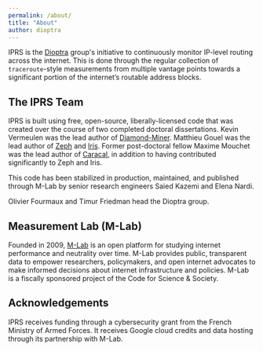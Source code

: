 ```yaml
---
permalink: /about/
title: "About"
author: dioptra
---
```


IPRS is the [Dioptra](https://dioptra.io) group's initiative to continuously monitor IP-level routing across the internet. 
This is done through the regular collection of `traceroute`-style measurements from multiple vantage points towards a significant portion of the internet’s routable address blocks.

## The IPRS Team

IPRS is built using free, open-source, liberally-licensed code that was created over the course of two completed doctoral dissertations. Kevin Vermeulen was the lead author of [Diamond-Miner](https://github.com/dioptra-io/diamond-miner). 
Matthieu Gouel was the lead author of [Zeph](https://github.com/dioptra-io/zeph) and [Iris](https://github.com/dioptra-io/iris). 
Former post-doctoral fellow Maxime Mouchet was the lead author of [Caracal](https://github.com/dioptra-io/caracal), in addition to having contributed significantly to Zeph and Iris.

This code has been stabilized in production, maintained, and published through M-Lab by senior research engineers Saied Kazemi and Elena Nardi.

Olivier Fourmaux and Timur Friedman head the Dioptra group.

## Measurement Lab (M-Lab)

Founded in 2009, [M-Lab](https://www.measurementlab.net/) is an open platform for studying internet performance and neutrality over time.
M-Lab provides public, transparent data to empower researchers, policymakers, and open internet advocates to make informed decisions about internet infrastructure and policies. 
M-Lab is a fiscally sponsored project of the Code for Science & Society.

## Acknowledgements

 IPRS receives funding through a cybersecurity grant from the French Ministry of Armed Forces. 
 It receives Google cloud credits and data hosting through its partnership with M-Lab.
